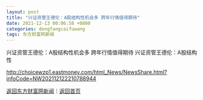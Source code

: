 ```yaml
---
layout: post
title: "兴证资管王德伦：A股结构性机会多 跨年行情值得期待"
date: 2021-12-13 00:06:58 +0800
categories: dongfangcaifuwang
tags: 东方财富网新闻
---
```

兴证资管王德伦：A股结构性机会多 跨年行情值得期待
兴证资管王德伦：A股结构性

<http://choicewzp1.eastmoney.com/html_News/NewsShare.html?infoCode=NW202112122210788944>

[返回东方财富网新闻](//finews.withounder.com/dongfangcaifuwang/)｜[返回首页](//finews.withounder.com/)